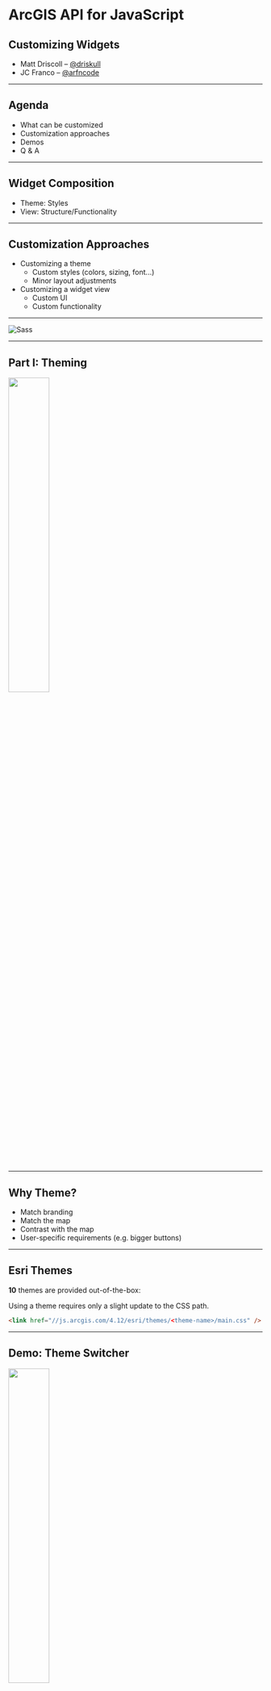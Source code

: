 <!-- .slide: data-background="../node_modules/esri-reveal.js-templates/img/2019/uc/bg-1.png" data-background-size="cover" -->
<!-- Presenter: Franco -->

# ArcGIS API for JavaScript

## Customizing Widgets

- Matt Driscoll – [@driskull](https://twitter.com/driskull)
- JC Franco – [@arfncode](https://twitter.com/arfncode)

---

## Agenda

- What can be customized
- Customization approaches
- Demos
- Q & A

---

## Widget Composition

- Theme<span>: Styles</span><!-- .element: class="fragment" data-fragment-index="1" -->
- View<span>: Structure/Functionality</span><!-- .element: class="fragment" data-fragment-index="1" -->

---

## Customization Approaches

- Customizing a theme <!-- .element: class="fragment" data-fragment-index="1" -->
  - Custom styles (colors, sizing, font...)
  - Minor layout adjustments
- Customizing a widget view <!-- .element: class="fragment" data-fragment-index="2" -->
  - Custom UI
  - Custom functionality

---

<!-- .slide: data-background="img/bricks/blocky.png" data-background-size="cover"  -->

<img alt="Sass" src="./img/bricks/continue.png" class="plain" />

---

<!-- .slide: data-background="../node_modules/esri-reveal.js-templates/img/2019/uc/bg-3.png" data-background-size="cover" -->

<!-- Presenter: Matt -->

## Part I: Theming

<img src="img/bricks/out-of-box-themes.png" width="40%" />

---

## Why Theme?

- Match branding
- Match the map
- Contrast with the map
- User-specific requirements (e.g. bigger buttons)

<!-- .element: class="fragment" data-fragment-index="1" -->

---

## Esri Themes

**10** themes are provided out-of-the-box:

Using a theme requires only a slight update to the CSS path.

```html
<link href="//js.arcgis.com/4.12/esri/themes/<theme-name>/main.css" />
```

---

<!-- .slide: data-background="../node_modules/esri-reveal.js-templates/img/2019/uc/bg-4.png" data-background-size="cover" -->

## Demo: Theme Switcher

<a href="../demos/out-of-the-box-themes/" target="_blank"><img src="img/bricks/out-of-box-theme-dark.png" width="40%" /></a>

<a href="../demos/out-of-the-box-themes/" target="_blank" class="external">Out-of-the-box themes</a>

---

## Customizing API styling

- API CSS is using <a href="http://getbem.com/" target="_blank" class="external">BEM</a> methodology for class names.
  - `.my-widget__menu--open`
- Can override CSS selectors / use higher specificity
  - <a href="https://developers.arcgis.com/javascript/latest/sample-code/sandbox/index.html?sample=styling-simple-theme" target="_blank" class="external">Sample</a>
  - Can be tedious/brittle

---

## Theming Technology

---

We use

<a href="https://sass-lang.com/" target="_blank"><img alt="Sass" src="./img/sass-white.png" class="plain" /></a>

### to create our CSS.

<a href="https://nodejs.org/" target="_blank"><img src="img/nodejs-new-pantone-black.png" class="plain" height="80" style="margin-left:10px; margin-right: 10px;"/></a><!-- .element: class="fragment" data-fragment-index="1" -->
<a href="https://gruntjs.com/" target="_blank"><img src="img/grunt.svg" height="80" class="plain" style="margin-left:10px; margin-right: 10px;"/></a><!-- .element: class="fragment" data-fragment-index="1" -->

<small><a href="https://sass-lang.com/" target="_blank" class="external">sass-lang.com</a> | <a href="https://nodejs.org/" target="_blank" class="external">nodejs.org</a> | <a href="https://gruntjs.com/" target="_blank" class="external">gruntjs.com</a></small><!-- .element: class="fragment plain" data-fragment-index="1" -->

---

<img alt="Sass" src="./img/sass-white.png" class="plain" />

### is a powerful scripting language for compiling CSS.

- Modular
- DRY
- Makes theming easy

<!-- .element: class="fragment" data-fragment-index="1" -->

---

## Theming Steps

1. Get theme utility
1. Use the utility
1. Customize your theme
1. Host your CSS file

<!-- .element: class="fragment" data-fragment-index="1" -->

---

## Theming Setup

1. Clone the <a href="https://github.com/jcfranco/jsapi-styles" class="external" target="_blank">theme utility</a> `jsapi-styles.git`
1. Run `npm install`
1. Edit <span style="font-weight:bold;">`sass/my-theme/main.scss`</span>
1. See <span style="font-weight:bold;">`dist/my-theme/main.css`</span>

<!-- .element: class="fragment" data-fragment-index="1" -->

---

## Step 1

Clone the theme utility repo

<a href="https://github.com/jcfranco/jsapi-styles" target="_blank" class="external">github.com/jcfranco/jsapi-styles</a>

<!-- .element: class="fragment" data-fragment-index="1" -->

```bash
git clone https://github.com/jcfranco/jsapi-styles.git
```

<!-- .element: class="fragment" data-fragment-index="1" -->

---

## Step 2

`npm install`

- Installs the necessary bits
- Creates a sample theme directory
- Compiles the CSS from the SCSS
- Spins up a preview in your default browser

<!-- .element: class="fragment" data-fragment-index="1" -->

---

## Step 3

#### Edit your theme

`sass/my-theme/main.scss`

#### Optionally, edit your app <!-- .element: class="fragment" data-fragment-index="1" -->

`preview/index.html` <!-- .element: class="fragment" data-fragment-index="1" -->

---

## Step 4

Host your stylesheet and any relevant assets

Link your stylesheet in your app

<!-- .element: class="fragment" data-fragment-index="1" -->

```html
<!-- In your app: -->
<link href="path/to/your/theme/main.css" />
```

<!-- .element: class="fragment" data-fragment-index="1" -->

---

## Theming Goals

### Theme Smart

<!-- .element: class="fragment" data-fragment-index="1" -->

- Avoid adding additional CSS selectors
- Instead, use Sass to your advantage

<!-- .element: class="fragment" data-fragment-index="1" -->

---

## Theme Structure

Let's look at how the core theme is structured

- Color<span>: `color.scss`</span><!-- .element: class="fragment" data-fragment-index="1" -->
- Size<span>: `sizes.scss`</span><!-- .element: class="fragment" data-fragment-index="1" -->
- Type<span>: `type.scss`</span><!-- .element: class="fragment" data-fragment-index="1" -->

---

## Theme Structure

### Default

```scss
// Inside base/_color_.scss
$background-color: #fff !default;
```

Any value assignment overrides the `!default` value.

```scss
// Inside sass/my-theme/main.scss
$background-color: #e3000b;
```

But wait...there's more!<!-- .element: class="fragment" data-fragment-index="1" -->

---

## Theme Structure

Override the core color variables...

```scss
$font-color: #fff;
$interactive-font-color: #fff;
$background-color: #e3000b;
$button-color: #fff;
```

...then magic!<!-- .element: class="fragment" data-fragment-index="1" -->

<img src="img/bricks/magic.gif" width="300" /><!-- .element: class="fragment plain" data-fragment-index="1" -->

---

## Magic\*

Using `$button-color` we can set a default hover color.

```scss
$button-color--hover: darken($button-color, 10%) !default;
// ...etc
```

---

## Theming Documentation

- <a href="https://developers.arcgis.com/javascript/latest/guide/styling/index.html#sassy-widgets" target="_blank" class="external">API Styling Guide</a>
- <a href="https://github.com/jcfranco/jsapi-styles/blob/master/README.md" target="_blank" class="external">Style Utility Readme</a>

---

## Lets make a theme

Brand colors

<!-- .element: class="fragment" data-fragment-index="1" -->

<img src="img/bricks/brand-colors.png" width="30%" />

<!-- .element: class="fragment" data-fragment-index="1" -->

---

## Custom Theme

Blocky McBricks: Fine miniature plastic bricks

<img src="img/bricks/custom-theme.png" width="40%" />

---

<!-- .slide: data-background="../node_modules/esri-reveal.js-templates/img/2019/uc/bg-4.png" data-background-size="cover"  -->

## Demo: Custom Theme

- <a href="../../jsapi-styles/preview/" target="_blank" class="external">Preview Start</a>
- <a href="../demos/custom-theme/" target="_blank" class="external">Custom Theme App</a>
- <a href="../demos/custom-theme/STEPS.md" target="_blank" class="external">Demo Steps</a>

---

## Theming Recap

- Use Sass & the theme utility to your advantage
- Theme structure
  - Color
  - Size
  - Typography
- Use the core variables and override their values

---

<!-- .slide: data-background="../node_modules/esri-reveal.js-templates/img/2019/uc/bg-3.png" data-background-size="cover" -->

## Part II: Customizing widget views

---

## Widget = View + ViewModel

Presentation is separate from business logic <!-- .element: class="fragment" data-fragment-index="1" -->

- Reusable <!-- .element: class="fragment" data-fragment-index="1" -->
- UI replacement <!-- .element: class="fragment" data-fragment-index="1" -->
- Framework integration <!-- .element: class="fragment" data-fragment-index="1" -->

<!-- .element: class="fragment" data-fragment-index="1" -->

---

## Views

- Presentation of the Widget
- Uses ViewModel APIs to render the UI
- View-specific logic resides here
- Extends `esri/widgets/Widget`

<!-- .element: class="fragment" data-fragment-index="1" -->

---

## Widget (Base) Class

`esri/widgets/Widget`

- Provides lifecycle
- API consistency

<!-- .element: class="fragment" data-fragment-index="1" -->

---

## Widget Lifecycle

- `constructor()`
- `postInitialize()`
- `render()`
- `destroy()`

<!-- .element: class="fragment" data-fragment-index="1" -->

---

## `render()`

- Defines UI
- JSX
- Reacts to renderable properties (private or public)
- Virtual DOM

<!-- .element: class="fragment" data-fragment-index="1" -->

---

## Working with Views

API Exploration

- [Bookmarks Doc](https://developers.arcgis.com/javascript/latest/api-reference/esri-widgets-Bookmarks.html)
- [Bookmarks Sample](https://developers.arcgis.com/javascript/latest/sample-code/widgets-bookmarks/index.html)

---

## Customizing a widget view

Brickified™ Bookmarks widget

<img alt="Customizing view demo (before)" src="./img/bricks/demo-customizing-view-before.png" class="plain" height="500" />
&nbsp;&nbsp;&nbsp;&nbsp;&nbsp;&nbsp;&nbsp;&nbsp;&nbsp;
<img alt="Customizing view demo (after)" src="./img/bricks/demo-customizing-view-after.png" class="plain" height="500" />

---

<!-- .slide: data-background="../node_modules/esri-reveal.js-templates/img/2019/uc/bg-4.png" data-background-size="cover" -->

## Demo: Customizing a widget view

- [Demo Start](../demos/custom-widget-views/)
- [Demo Steps](https://github.com/jcfranco/uc-2019-customizing-widgets/tree/master/demos/custom-widget-views)

---

## Customizing a widget view recap

- Widget = View + ViewModel <!-- .element: class="fragment" data-fragment-index="1" -->
  - Reusable <!-- .element: class="fragment" data-fragment-index="1" -->
  - UI replacement <!-- .element: class="fragment" data-fragment-index="1" -->
  - Framework integration <!-- .element: class="fragment" data-fragment-index="1" -->
- Extended existing widget <!-- .element: class="fragment" data-fragment-index="3" -->
  - Lifecycle <!-- .element: class="fragment" data-fragment-index="3" -->
  - Custom rendering <!-- .element: class="fragment" data-fragment-index="3" -->

---

# Conclusion

- Themed by changing colors, sizing, etc.
- Altered presentation (custom UI)

---

## Recommended Sessions

- [ArcGIS API for JavaScript: The Road Ahead](https://userconference2019.schedule.esri.com/schedule/1105824428)
- [Building Web Apps with the ArcGIS API for JavaScript](https://userconference2019.schedule.esri.com/schedule/1991692024)

---

## Additional Resources

- [Implementing Accessor](https://developers.arcgis.com/javascript/latest/guide/implementing-accessor/index.html)
- [Setting up TypeScript](https://developers.arcgis.com/javascript/latest/guide/typescript-setup/index.html)
- [Widget Development](https://developers.arcgis.com/javascript/latest/guide/custom-widget/index.html)
- [JS API SDK](https://developers.arcgis.com/javascript/)

---

<!-- .slide: data-background="../node_modules/esri-reveal.js-templates/img/2019/uc/bg-5.png" data-background-size="cover" -->

---

## Questions?

##### For example

🤔 Where can I find the slides/source?

👉 [esriurl.com/customwidgetsuc2019](http://esriurl.com/customwidgetsuc2019) 👈

---

<!-- .slide: data-background="../node_modules/esri-reveal.js-templates/img/2019/uc/bg-4.png" data-background-size="cover" -->

## Thank You!

> Ideas for next User Conference related to web development 💡
>
> `jsapi_pm@esri.com`
